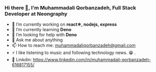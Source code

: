 ### Hi there 👋, I'm Muhammadali Qorbanzadeh, Full Stack Developer at Neongraphy
     
- 🔭 I’m currently working on **react⚛️, nodejs, express** 
- 🌱 I’m currently learning **Deno** 
- 🤔 I’m looking for help with **Deno**
- 💬 Ask me about anything
- 📫 How to reach me: muhammadaliqorbanzadeh@gmail.com
- ⚡ I like listening to music and following technology news. 😁 . 
 - :page_facing_up: Linkdin: https://www.linkedin.com/in/muhammadali-qorbanzadeh-616817155/
